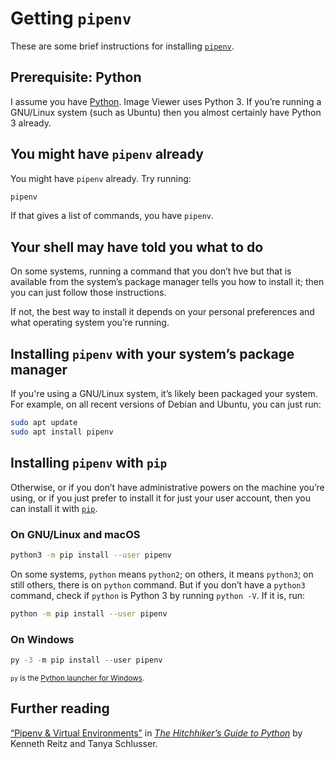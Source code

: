 <!--
  Copyright (c) 2021 Eliah Kagan

  Permission to use, copy, modify, and/or distribute this software for any
  purpose with or without fee is hereby granted.

  THE SOFTWARE IS PROVIDED "AS IS" AND THE AUTHOR DISCLAIMS ALL WARRANTIES WITH
  REGARD TO THIS SOFTWARE INCLUDING ALL IMPLIED WARRANTIES OF MERCHANTABILITY
  AND FITNESS. IN NO EVENT SHALL THE AUTHOR BE LIABLE FOR ANY SPECIAL, DIRECT,
  INDIRECT, OR CONSEQUENTIAL DAMAGES OR ANY DAMAGES WHATSOEVER RESULTING FROM
  LOSS OF USE, DATA OR PROFITS, WHETHER IN AN ACTION OF CONTRACT, NEGLIGENCE OR
  OTHER TORTIOUS ACTION, ARISING OUT OF OR IN CONNECTION WITH THE USE OR
  PERFORMANCE OF THIS SOFTWARE.
-->

# Getting `pipenv`

These are some brief instructions for installing
[`pipenv`](https://pypi.org/project/pipenv/).

## Prerequisite: Python

I assume you have [Python](https://www.python.org/). Image Viewer uses Python
3. If you&rsquo;re running a GNU/Linux system (such as Ubuntu) then you almost
certainly have Python 3 already.

## You might have `pipenv` already

You might have `pipenv` already. Try running:

```bash
pipenv
```

If that gives a list of commands, you have `pipenv`.

## Your shell may have told you what to do

On some systems, running a command that you don&rsquo;t hve but that is
available from the system&rsquo;s package manager tells you how to install it;
then you can just follow those instructions.

If not, the best way to install it depends on your personal preferences and
what operating system you&rsquo;re running.

## Installing `pipenv` with your system&rsquo;s package manager

If you're using a GNU/Linux system, it&rsquo;s likely been packaged your
system. For example, on all recent versions of Debian and Ubuntu, you can just
run:

```bash
sudo apt update
sudo apt install pipenv
```

## Installing `pipenv` with `pip`

Otherwise, or if you don&rsquo;t have administrative powers on the machine
you&rsquo;re using, or if you just prefer to install it for just your user
account, then you can install it with [`pip`](https://pypi.org/project/pip/).

### On GNU/Linux and macOS

```bash
python3 -m pip install --user pipenv
```

On some systems, `python` means `python2`; on others, it means `python3`; on
still others, there is on `python` command. But if you don&rsquo;t have a
`python3` command, check if `python` is Python 3 by running `python -V`. If it
is, run:

```bash
python -m pip install --user pipenv
```

### On Windows

```powershell
py -3 -m pip install --user pipenv
```

<sup>`py` is the [Python launcher for
Windows](https://www.python.org/dev/peps/pep-0397/).</sup>

## Further reading

[&ldquo;Pipenv & Virtual
Environments&rdquo;](https://docs.python-guide.org/dev/virtualenvs/) in [*The
Hitchhiker&rsquo;s Guide to Python*](https://docs.python-guide.org/) by Kenneth
Reitz and Tanya Schlusser.
